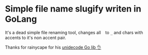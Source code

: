 # Simple file name slugify writen in GoLang
It's a dead simple file renaming tool, changes all ` ` to `_` and chars with accents to it's non accent pair.

Thanks for rainycape for his [unidecode Go lib 👌](https://github.com/rainycape/unidecode)

